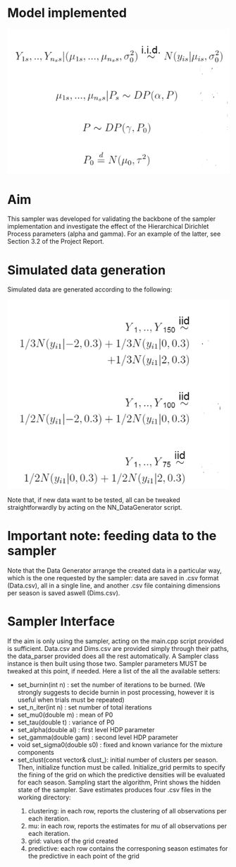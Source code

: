 # Model implemented


![plot](Img/NN1.PNG)

# Aim
This sampler was developed for validating the backbone of the sampler implementation and investigate the effect of the Hierarchical Dirichlet Process parameters (alpha and gamma).
For an example of the latter, see Section 3.2 of the Project Report.

# Simulated data generation
Simulated data are generated according to the following:

![plot](Img/NN2.PNG)

Note that, if new data want to be tested, all can be tweaked straightforwardly by acting on the NN_DataGenerator script.

# Important note: feeding data to the sampler
Note that the Data Generator arrange the created data in a particular way, which is the one requested by the sampler: data are saved in .csv format (Data.csv), all in a single line, and another .csv file containing dimensions per season is saved aswell (Dims.csv). 

# Sampler Interface
If the aim is only using the sampler, acting on the main.cpp script provided is sufficient.
Data.csv and Dims.csv are provided simply through their paths, the data_parser provided does all the rest automatically.
A Sampler class instance is then built using those two.
Sampler parameters MUST be tweaked at this point, if needed. Here a list of the all the available setters:
* set_burnin(int n) : set the number of iterations to be burned. (We strongly suggests to decide burnin in post processing, however it is useful when trials must be repeated)
* set_n_iter(int n) : set number of total iterations
* set_mu0(double m) : mean of P0
* set_tau(double t) : variance of P0
* set_alpha(double al) : first level HDP parameter
* set_gamma(double gam) : second level HDP parameter 
* void set_sigma0(double s0) : fixed and known variance for the mixture components
* set_clust(const vector<int>& clust_): initial number of clusters per season. 
Then, initialize function must be called.
Initialize_grid permits to specify the fining of the grid on which the predictive densities will be evaluated for each season.
Sampling start the algorithm, Print shows the hidden state of the sampler.
Save estimates produces four .csv files in the working directory:
  1. clustering: in each row, reports the clustering of all observations per each iteration.
  2. mu: in each row, reports the estimates for mu of all observations per each iteration.
  3. grid: values of the grid created
  4. predictive: each row contains the corresponing season estimates for the predictive in each point of the grid
  
